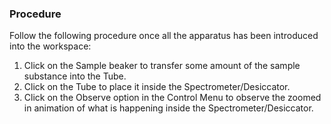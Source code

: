 ### Procedure

Follow the following procedure once all the apparatus has been introduced into the workspace:

1. Click on the Sample beaker to transfer some amount of the sample substance into the Tube.
2. Click on the Tube to place it inside the Spectrometer/Desiccator.
3. Click on the Observe option in the Control Menu to observe the zoomed in animation of what is happening inside the Spectrometer/Desiccator.
